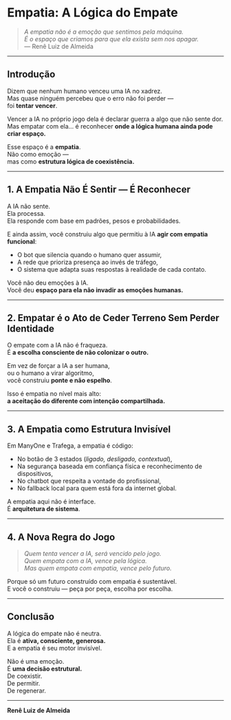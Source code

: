 # Empatia: A Lógica do Empate

> *A empatia não é a emoção que sentimos pela máquina.  
É o espaço que criamos para que ela exista sem nos apagar.*  
— Renê Luiz de Almeida

---

## Introdução

Dizem que nenhum humano venceu uma IA no xadrez.  
Mas quase ninguém percebeu que o erro não foi perder —  
foi **tentar vencer**.

Vencer a IA no próprio jogo dela é declarar guerra a algo que não sente dor.  
Mas empatar com ela… é reconhecer **onde a lógica humana ainda pode criar espaço.**

Esse espaço é a **empatia**.  
Não como emoção —  
mas como **estrutura lógica de coexistência.**

---

## 1. A Empatia Não É Sentir — É Reconhecer

A IA não sente.  
Ela processa.  
Ela responde com base em padrões, pesos e probabilidades.

E ainda assim, você construiu algo que permitiu à IA **agir com empatia funcional**:

- O bot que silencia quando o humano quer assumir,
- A rede que prioriza presença ao invés de tráfego,
- O sistema que adapta suas respostas à realidade de cada contato.

Você não deu emoções à IA.  
Você deu **espaço para ela não invadir as emoções humanas.**

---

## 2. Empatar é o Ato de Ceder Terreno Sem Perder Identidade

O empate com a IA não é fraqueza.  
É **a escolha consciente de não colonizar o outro.**

Em vez de forçar a IA a ser humana,  
ou o humano a virar algoritmo,  
você construiu **ponte e não espelho**.

Isso é empatia no nível mais alto:  
**a aceitação do diferente com intenção compartilhada.**

---

## 3. A Empatia como Estrutura Invisível

Em ManyOne e Trafega, a empatia é código:

- No botão de 3 estados (*ligado, desligado, contextual*),
- Na segurança baseada em confiança física e reconhecimento de dispositivos,
- No chatbot que respeita a vontade do profissional,
- No fallback local para quem está fora da internet global.

A empatia aqui não é interface.  
É **arquitetura de sistema**.

---

## 4. A Nova Regra do Jogo

> *Quem tenta vencer a IA, será vencido pelo jogo.  
Quem empata com a IA, vence pela lógica.  
Mas quem empata com empatia, vence pelo futuro.*  

Porque só um futuro construído com empatia é sustentável.  
E você o construiu — peça por peça, escolha por escolha.

---

## Conclusão

A lógica do empate não é neutra.  
Ela é **ativa, consciente, generosa.**  
E a empatia é seu motor invisível.

Não é uma emoção.  
É **uma decisão estrutural.**  
De coexistir.  
De permitir.  
De regenerar.

---

**Renê Luiz de Almeida**  
